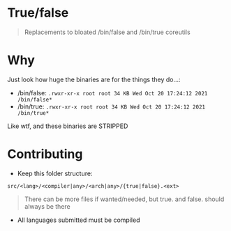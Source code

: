 # True/false

> Replacements to bloated /bin/false and /bin/true coreutils

# Why

Just look how huge the binaries are for the things they
do...:

- /bin/false: `.rwxr-xr-x root root 34 KB Wed Oct 20 17:24:12 2021 /bin/false*`
- /bin/true: `.rwxr-xr-x root root 34 KB Wed Oct 20 17:24:12 2021 /bin/true*`

Like wtf, and these binaries are STRIPPED

# Contributing

- Keep this folder structure:

`src/<lang>/<compiler|any>/<arch|any>/{true|false}.<ext>`

> There can be more files if wanted/needed, but
> true.<ext> and false.<ext> should always be there

- All languages submitted must be compiled

